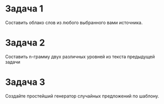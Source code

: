 # Задача 1
Составить облако слов из любого выбранного вами источника.
# Задача 2
Составить n-грамму двух различных уровней из текста предыдущей задачи
# Задача 3
Создайте простейший генератор случайных предложений по шаблону. 